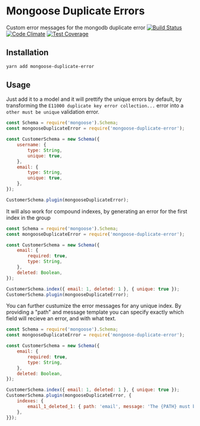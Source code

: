 Mongoose Duplicate Errors
=========================

Custom error messages for the mongodb duplicate error
[![Build Status](https://travis-ci.org/enhancv/mongoose-duplicate-error.svg?branch=master)](https://travis-ci.org/enhancv/mongoose-duplicate-error)
[![Code Climate](https://codeclimate.com/github/enhancv/mongoose-duplicate-error/badges/gpa.svg)](https://codeclimate.com/github/enhancv/mongoose-duplicate-error)
[![Test Coverage](https://codeclimate.com/github/enhancv/mongoose-duplicate-error/badges/coverage.svg)](https://codeclimate.com/github/enhancv/mongoose-duplicate-error/coverage)

Installation
------------

```bash
yarn add mongoose-duplicate-error
```

Usage
-----

Just add it to a model and it will prettify the unique errors by default, by transforming the
`E11000 duplicate key error collection...` error into a  `other must be unique` validation error.

```javascript
const Schema = require('mongoose').Schema;
const mongooseDuplicateError = require('mongoose-duplicate-error');

const CustomerSchema = new Schema({
    username: {
        type: String,
        unique: true,
    },
    email: {
        type: String,
        unique: true,
    },
});

CustomerSchema.plugin(mongooseDuplicateError);
```

It will also work for compound indexes, by generating an error for the first index in the group

```javascript
const Schema = require('mongoose').Schema;
const mongooseDuplicateError = require('mongoose-duplicate-error');

const CustomerSchema = new Schema({
    email: {
        required: true,
        type: String,
    },
    deleted: Boolean,
});

CustomerSchema.index({ email: 1, deleted: 1 }, { unique: true });
CustomerSchema.plugin(mongooseDuplicateError);
```

You can further custumize the error messages for any unique index. By providing a "path" and message template you can specify exactly which field will recieve an error, and with what text.

```javascript
const Schema = require('mongoose').Schema;
const mongooseDuplicateError = require('mongoose-duplicate-error');

const CustomerSchema = new Schema({
    email: {
        required: true,
        type: String,
    },
    deleted: Boolean,
});

CustomerSchema.index({ email: 1, deleted: 1 }, { unique: true });
CustomerSchema.plugin(mongooseDuplicateError, {
    indexes: {
        email_1_deleted_1: { path: 'email', message: 'The {PATH} must be unique ({VALUE})' },
    },
}});
```
